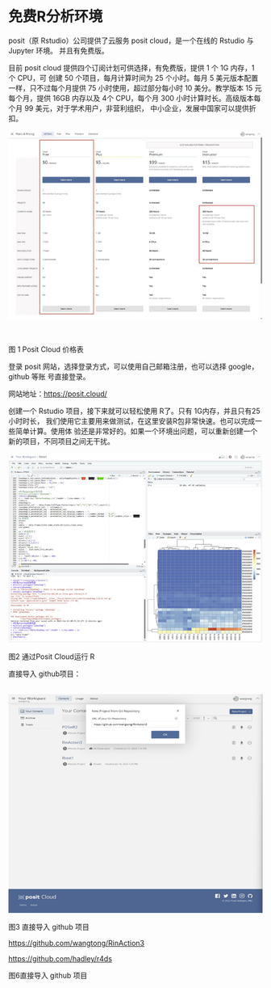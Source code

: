 # 免费R分析环境



posit（原 Rstudio）公司提供了云服务 posit cloud，是一个在线的 Rstudio 与 Jupyter 环境。 并且有免费版。

目前 posit cloud 提供四个订阅计划可供选择，有免费版，提供 1 个 1G 内存，1 个 CPU，可 创建 50 个项目，每月计算时间为 25 个小时。每月 5 美元版本配置一样，只不过每个月提供 75 小时使用，超过部分每小时 10 美分。教学版本 15 元每个月，提供 16GB 内存以及 4个 CPU，每个月 300 小时计算时长。高级版本每个月 99 美元，对于学术用户，非营利组织， 中小企业，发展中国家可以提供折扣。

![image-20240220085749661](./r3.assets/image-20240220085749661.png)

​                              

图 1 Posit Cloud 价格表

登录 posit 网站，选择登录方式，可以使用自己邮箱注册，也可以选择 google，github 等账 号直接登录。

网站地址：https://posit.cloud/

创建一个 Rstudio 项目，接下来就可以轻松使用 R了。只有 1G内存，并且只有25小时时长， 我们使用它主要用来做测试，在这里安装R包非常快速。也可以完成一些简单计算。使用体 验还是非常好的。如果一个环境出问题，可以重新创建一个新的项目，不同项目之间无干扰。

![image-20240220085801439](./r3.assets/image-20240220085801439.png)

 图2 通过Posit Cloud运行 R

直接导入 github项目：

​      ![image-20240220085856240](./r3.assets/image-20240220085856240.png)                         

图3 直接导入 github 项目



[https://github.com/wangtong/RinAction3 ](https://github.com/wangtong/RinAction3)

https://github.com/hadley/r4ds



 

 

图6直接导入 github 项目